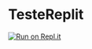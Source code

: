 # TesteReplit
[![Run on Repl.it](https://repl.it/badge/github/Murilo-ZC/TesteReplit)](https://repl.it/github/Murilo-ZC/TesteReplit)